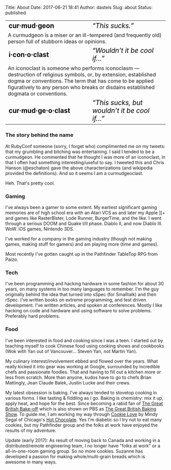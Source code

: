Title: About
Date: 2017-06-21 18:41
Author: dastels
Slug: about
Status: published

<table border="0">
<tbody>
<tr style="font-size:1.3em;color:#000;">
<td>
<b>cur·mud·geon</b>

</td>
<td>
<em>“This sucks.”</em>

</td>
</tr>
<tr>
<td colspan="2">
A curmudgeon is a miser or an ill-tempered (and
frequently old) person full of stubborn ideas or opinions.

</td>
</tr>
<tr style="font-size:1.3em;color:#000;">
<td>
<b>i·con·o·clast</b>

</td>
<td>
<em>“Wouldn’t it be cool if…”</em>

</td>
</tr>
<tr>
<td colspan="2">
An iconoclast is someone who performs iconoclasm
— destruction of religious symbols, or, by extension,
established dogma or conventions. The term that has come to be
applied figuratively to any person who breaks or disdains established
dogmata or conventions.

</td>
</tr>
<tr style="font-size:1.3em;color:#000;">
<td>
<b>cur·mud·ge·o·clast</b>

</td>
<td>
<em>“This sucks, but wouldn’t it be cool if…”</em>

</td>
</tr>
</tbody>
</table>

### The story behind the name

At RubyConf someone (sorry, I forget who) complimented me on my tweets: that my grumbling and bitching was entertaining. I said I tended to be a curmudgeon. He commented that he thought I was more of an iconoclast, in that I often had something interesting/useful to say. I tweeted this and Chris Hanson (@eschaton) gave the above characterizations (and wikipedia provided the definitions). And so it seems I am a curmudgeoclast.

Heh. That's pretty cool.

### Gaming

I've always been a gamer to some extent. My earliest significant gaming memories are of high school era with an Atari VCS as and later my Apple \]\[+ and games like RasterBlster, Lode Runner, BurgerTime, and the like. I went through a serious DOOM and Quake I/II phase. Diablo II, and now Diablo III. WoW. iOS games, Nintendo 3DS.

I've worked for a company in the gaming industry (though not making games, making stuff for gamers) and am playing more (time and games).

Most recently I've gotten caught up in the Pathfinder TableTop RPG from Paizo.

### Tech

I've been programming and hacking hardware in some fashion for about 30 years, on many systems in too many languages to remember. I'm the guy
originally behind the idea that turned into sSpec (for Smalltalk) and then rSpec. I've written books on extreme programming, and test driven development. I've written articles, and spoken at conferences. Mostly I like hacking on code and hardware and using software to solve problems. Preferably hard problems.

### Food

I've been interested in food and cooking since I was a teen. I started out by teaching myself to cook Chinese food using cooking shows and cookbooks (Wok with Yan out of Vancouver... Steven Yan, not Martin Yan).

My culinary interest/involvement ebbed and flowed over the years. What really kicked it into gear was working at Google, surrounded by incredible chefs and passionate foodies. That and having to fill out a kitchen more or less from scratch. More than anyone, kudos have to go to chefs Brian Mattingly, Jean Claude Balek, Justin Lucke and their crews.

My latest obsession is baking. I've always tended to stovetop cooking in various forms. I like tasting & fiddling as I go. Baking is chemistry: mix it up, apply heat, and hope for the best. Since becoming a rabid fan of [The Great British Bake-off](http://www.bbc.co.uk/programmes/b013pqnm) which is also shown on PBS as [The Great British Baking Show](http://www.pbs.org/food/shows/great-british-baking-show/). To guide me, I am working my way through [Cookie Love](http://www.amazon.com/Cookie-Love-Techniques-Ordinary-Extraordinary/dp/1607746816) by Mindy Segal of Chicago's [Hot Chocolate](http://hotchocolatechicago.com). Yes I'm diabetic so I try not to eat many cookies, but my Pathfinder group and the folks at work have enjoyed the results of my adventure.

Update (early 2017): As result of moving back to Canada and working in a distributed/remote engineering team, I no longer have "folks at work" or a all-in-one-room gaming group. So no more cookies. Suzanne has developed a passion for making whole/multi-grain breads which is awesome in many ways.
